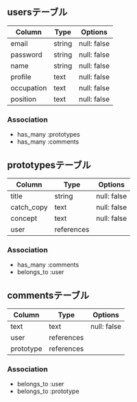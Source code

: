 ## usersテーブル

| Column     | Type   | Options     |
| ---------- | ------ | ----------- |
| email      | string | null: false |
| password   | string | null: false |
| name       | string | null: false |
| profile    | text   | null: false |
| occupation | text   | null: false |
| position   | text   | null: false |

### Association

- has_many :prototypes
- has_many :comments

## prototypesテーブル

| Column     | Type        | Options     |
| ---------- | ----------- | ----------- |
| title      | string      | null: false |
| catch_copy | text        | null: false |
| concept    | text        | null: false |
| user       | references  |             |

### Association

- has_many :comments
- belongs_to :user

## commentsテーブル
| Column     | Type        | Options     |
| ---------- | ----------- | ----------- |
| text       | text        | null: false |
| user       | references  |             |
| prototype  | references  |             |

### Association

- belongs_to :user
- belongs_to :prototype